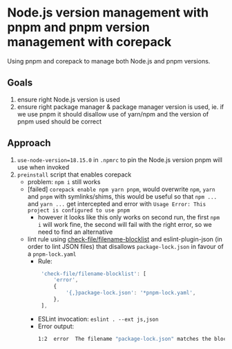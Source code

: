 # Node.js version management with pnpm and pnpm version management with corepack

Using pnpm and corepack to manage both Node.js and pnpm versions.

## Goals

1. ensure right Node.js version is used
2. ensure right package manager & package manager version is used, ie. if we use pnpm it should disallow use of yarn/npm and the version of pnpm used should be correct

## Approach

1. `use-node-version=18.15.0` in `.npmrc` to pin the Node.js version pnpm will use when invoked
2. `preinstall` script that enables corepack
   - problem: `npm i` still works
   - [failed] `corepack enable npm yarn pnpm`, would overwrite `npm`, `yarn` and `pnpm` with symlinks/shims, this would be useful so that `npm ...` and `yarn ...` get intercepted and error with `Usage Error: This project is configured to use pnpm`
     - however it looks like this only works on second run, the first `npm i` will work fine, the second will fail with the right error, so we need to find an alternative
   - lint rule using [check-file/filename-blocklist](https://github.com/DukeLuo/eslint-plugin-check-file/blob/main/docs/rules/filename-blocklist.md) and eslint-plugin-json (in order to lint JSON files) that disallows `package-lock.json` in favour of a `pnpm-lock.yaml`
     - Rule:
       ```js
        'check-file/filename-blocklist': [
            'error',
            {
                '{,}package-lock.json': '*pnpm-lock.yaml',
            },
        ],
       ```
     - ESLint invocation: `eslint . --ext js,json`
     - Error output:
       ```sh
       1:2  error  The filename "package-lock.json" matches the blocklisted "{,}package-lock.json" pattern. Use a pattern like "*pnpm-lock.yaml" instead  check-file/filename-blocklist
       ```
